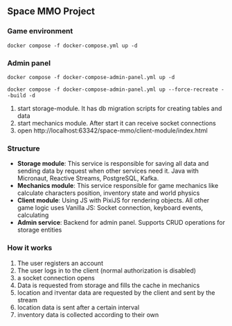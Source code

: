 ## Space MMO Project

### Game environment

```shell
docker compose -f docker-compose.yml up -d
```

### Admin panel

```shell
docker compose -f docker-compose-admin-panel.yml up -d
```

```shell
docker compose -f docker-compose-admin-panel.yml up --force-recreate --build -d
```

1) start storage-module. It has db migration scripts for creating tables and data
2) start mechanics module. After start it can receive socket connections
3) open http://localhost:63342/space-mmo/client-module/index.html

### Structure

- **Storage module**: This service is responsible for saving all data and sending data by request when other services
  need
  it. Java with Micronaut, Reactive Streams, PostgreSQL, Kafka.
- **Mechanics module**: This service responsible for game mechanics like calculate characters position, inventory state
  and world physics
- **Client module**: Using JS with PixiJS for rendering objects. All other game logic uses Vanilla JS: Socket
  connection, keyboard events, calculating
- **Admin service**: Backend for admin panel. Supports CRUD operations for storage entities

### How it works
1) The user registers an account
2) The user logs in to the client (normal authorization is disabled)
3) a socket connection opens
4) Data is requested from storage and fills the cache in mechanics
5) location and iтventar data are requested by the client and sent by the stream
6) location data is sent after a certain interval
7) inventory data is collected according to their own
